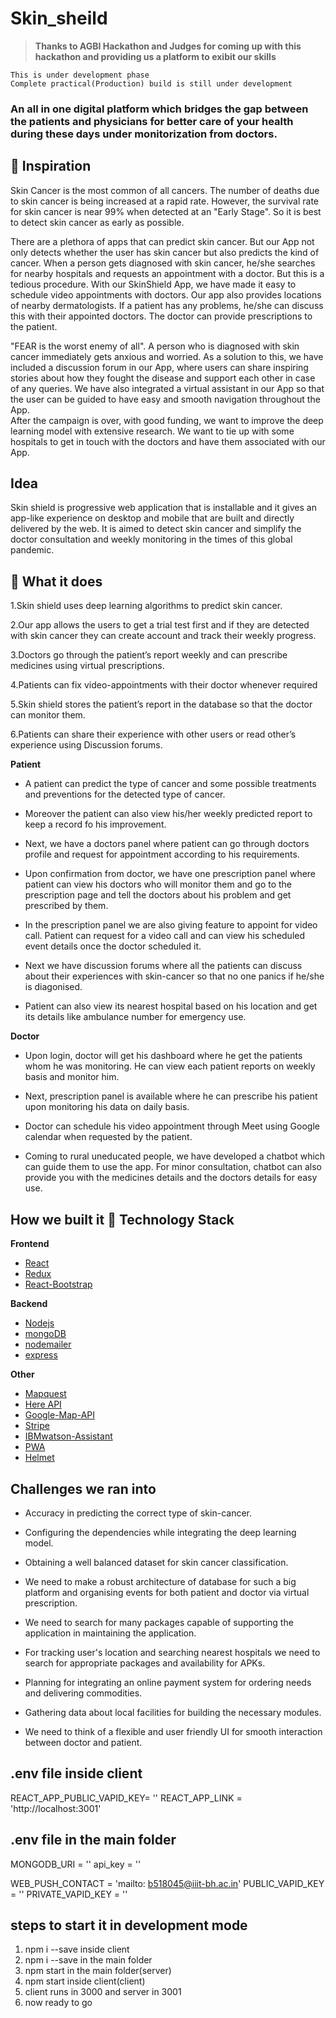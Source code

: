 # Skin_sheild

> **Thanks to AGBI Hackathon and Judges for coming up with this hackathon and providing us a platform to exibit our skills**


```
This is under development phase
Complete practical(Production) build is still under development
```

### An all in one digital platform which bridges the gap between the patients and physicians for better care of your health during these days under monitorization from doctors. 

## 📌 Inspiration
Skin Cancer is the most common of all cancers. The number of deaths due to skin cancer is being increased at a rapid rate. However, the survival rate for skin cancer is near 99% when detected at an "Early Stage". So it is best to detect skin cancer as early as possible. 

There are a plethora of apps that can predict skin cancer. But our App not only detects whether the user has skin cancer but also predicts the kind of cancer. 
When a person gets diagnosed with skin cancer, he/she searches for nearby hospitals and requests an appointment with a doctor. But this is a tedious procedure. 
With our SkinShield App, we have made it easy to schedule video appointments with doctors. Our app also provides locations of nearby dermatologists. If a patient has any problems, he/she can discuss this with their appointed doctors. The doctor can provide prescriptions to the patient. 

"FEAR is the worst enemy of all". A person who is diagnosed with skin cancer immediately gets anxious and worried. As a solution to this, we have included a discussion forum in our App, where users can share inspiring stories about how they fought the disease and support each other in case of any queries.
We have also integrated a virtual assistant in our App so that the user can be guided to have easy and smooth navigation throughout the App.   
After the campaign is over, with good funding, we want to improve the deep learning model with extensive research. We want to tie up with some hospitals to get in touch with the doctors and have them associated with our App.
## Idea

Skin shield is progressive web application that is installable and it gives an app-like experience on desktop and mobile that are built and directly delivered by the web. It is aimed to detect skin cancer and simplify the doctor consultation and weekly monitoring in the times of this global pandemic.

## 🎯 What it does

1.Skin shield uses deep learning algorithms to predict skin cancer.

2.Our app allows the users to get a trial test first and if they are detected with skin cancer they can create account and track their weekly progress.

3.Doctors go through the patient’s report weekly and can prescribe medicines using virtual prescriptions.

4.Patients can fix video-appointments with their doctor whenever required

5.Skin shield stores the patient’s report in the database so that the doctor can monitor them.

6.Patients can share their experience with other users or read other’s experience using Discussion forums.

**Patient**
* A patient can predict the type of cancer and some possible treatments and preventions for the detected type of cancer.

* Moreover the patient can also view his/her weekly predicted report to keep a record fo his improvement.

* Next, we have a doctors panel where patient can go through doctors profile and request for appointment according to his requirements.

* Upon confirmation from doctor, we have one prescription panel where patient can view his doctors who will monitor them and go to the prescription page and tell the doctors about his problem and get prescribed by them.

* In the prescription panel we are also giving feature to appoint for video call. Patient can request for a video call and can view his scheduled event details once the doctor scheduled it.

* Next we have discussion forums where all the patients can discuss about their experiences with skin-cancer so that no one panics if he/she is diagonised.

* Patient can also view its nearest hospital based on his location and get its details like ambulance number for emergency use.

**Doctor**
* Upon login, doctor will get his dashboard where he get the patients whom he was monitoring. He can view each patient reports on weekly basis and monitor him.

* Next, prescription panel is available where he can prescribe his patient upon monitoring his data on daily basis.

* Doctor can schedule his video appointment through Meet using Google calendar when requested by the patient.

* Coming to rural uneducated people, we have developed a chatbot which can guide them to use the app. For minor consultation, chatbot can also provide you with the medicines details and the doctors details for easy use.

## How we built it 🏁 Technology Stack

**Frontend**
* [React](https://reactjs.org/)
* [Redux](https://redux.js.org/)
* [React-Bootstrap](https://react-bootstrap.github.io/)


**Backend**
* [Nodejs](https://nodejs.org/en/)
* [mongoDB](https://www.mongodb.com/)
* [nodemailer](https://nodemailer.com/about/)
* [express](https://expressjs.com/)

**Other**

* [Mapquest](https://www.mapquest.com/)
* [Here API](https://developer.here.com/)
* [Google-Map-API](https://developers.google.com/maps/documentation)
* [Stripe](https://stripe.com/in)
* [IBMwatson-Assistant](https://www.ibm.com/cloud/watson-assistant/)
* [PWA](https://web.dev/progressive-web-apps/)
* [Helmet](https://helmetjs.github.io/)

## Challenges we ran into

* Accuracy in predicting the correct type of skin-cancer.

* Configuring the dependencies while integrating the deep learning model.

* Obtaining a well balanced dataset for skin cancer classification.

* We need to make a robust architecture of database for such a big platform and organising events for both patient and doctor via virtual prescription.

* We need to search for many packages capable of supporting the application in maintaining the application.

* For tracking user's location and searching nearest hospitals  we need to search for appropriate packages and availability for APKs.

* Planning for integrating an online payment system for ordering needs and delivering commodities.

* Gathering data about local facilities for building the necessary modules.

* We need to think of a flexible and user friendly UI for smooth interaction between doctor and patient.


## .env file inside client
REACT_APP_PUBLIC_VAPID_KEY= ''
REACT_APP_LINK = 'http://localhost:3001'

## .env file in the main folder
MONGODB_URI = ''
api_key = ''


WEB_PUSH_CONTACT = 'mailto: b518045@iiit-bh.ac.in'
PUBLIC_VAPID_KEY = ''
PRIVATE_VAPID_KEY = ''

## steps to start it in development mode
1. npm i --save inside client 
2. npm i --save in the main folder
3. npm start in the main folder(server)
4. npm start inside client(client)
5. client runs in 3000 and server in 3001
6. now ready to go

